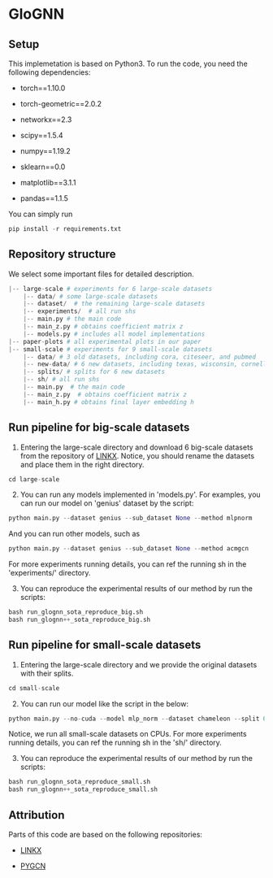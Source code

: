 # GloGNN

<!-- This is the official repository of paper *Finding Global Homophily in Graph Neural Networks When Meeting Heterophily*.
 -->
## Setup

This implemetation is based on Python3. To run the code, you need the following dependencies:

- torch==1.10.0

- torch-geometric==2.0.2

- networkx==2.3

- scipy==1.5.4

- numpy==1.19.2

- sklearn==0.0

- matplotlib==3.1.1

- pandas==1.1.5

You can simply run 

```python
pip install -r requirements.txt
```

## Repository structure
We select some important files for detailed description.

```python
|-- large-scale # experiments for 6 large-scale datasets
    |-- data/ # some large-scale datasets
    |-- dataset/  # the remaining large-scale datasets
    |-- experiments/  # all run shs
    |-- main.py # the main code
    |-- main_z.py # obtains coefficient matrix z 
    |-- models.py # includes all model implementations
|-- paper-plots # all experimental plots in our paper
|-- small-scale # experiments for 9 small-scale datasets
    |-- data/ # 3 old datasets, including cora, citeseer, and pubmed
    |-- new-data/ # 6 new datasets, including texas, wisconsin, cornell, actor, squirrel, and chameleon
    |-- splits/ # splits for 6 new datasets
    |-- sh/ # all run shs
    |-- main.py  # the main code
    |-- main_z.py  # obtains coefficient matrix z
    |-- main_h.py # obtains final layer embedding h
```

## Run pipeline for big-scale datasets
1. Entering the large-scale directory and download 6 big-scale datasets from the repository of [LINKX](https://github.com/CUAI/Non-Homophily-Large-Scale). Notice, you should rename the datasets and place them in the right directory.
```python
cd large-scale
```

2. You can run any models implemented in 'models.py'. For examples, you can run our model on 'genius' dataset by the script:
```python
python main.py --dataset genius --sub_dataset None --method mlpnorm
```
And you can run other models, such as 
```python
python main.py --dataset genius --sub_dataset None --method acmgcn
```
For more experiments running details, you can ref the running sh in the 'experiments/' directory.

3. You can reproduce the experimental results of our method by run the scripts:
```python
bash run_glognn_sota_reproduce_big.sh
bash run_glognn++_sota_reproduce_big.sh
```



## Run pipeline for small-scale datasets
1. Entering the large-scale directory and we provide the original datasets with their splits.
```python
cd small-scale
```

2. You can run our model like the script in the below:
```python
python main.py --no-cuda --model mlp_norm --dataset chameleon --split 0
```
Notice, we run all small-scale datasets on CPUs.
For more experiments running details, you can ref the running sh in the 'sh/' directory.


3. You can reproduce the experimental results of our method by run the scripts:
```python
bash run_glognn_sota_reproduce_small.sh
bash run_glognn++_sota_reproduce_small.sh
```


## Attribution

Parts of this code are based on the following repositories:

- [LINKX](https://github.com/CUAI/Non-Homophily-Large-Scale)

- [PYGCN](https://github.com/tkipf/pygcn)
